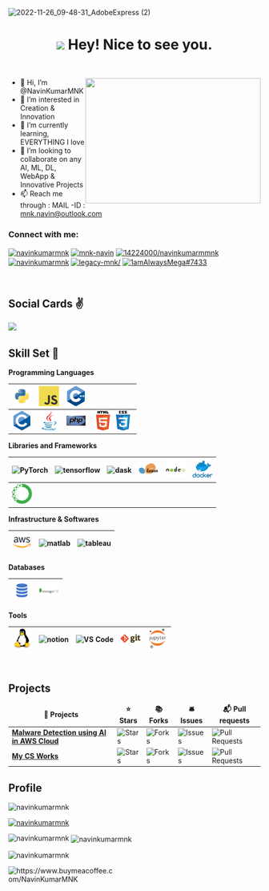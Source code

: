 
<!---



NavinKumarMNK/NavinKumarMNK is a ✨ special ✨ repository because its `README.md` (this file) appears on your GitHub profile.
You can click the Preview link to take a look at your changes.
--->


 ![2022-11-26_09-48-31_AdobeExpress (2)](https://user-images.githubusercontent.com/70720874/204074791-3b846c12-4656-4b40-9ea7-ddf843c48cc9.gif)

<h1 align=center><img src="https://emojis.slackmojis.com/emojis/images/1531849430/4246/blob-sunglasses.gif?1531849430" width="30"/> Hey! Nice to see you.</h1>
<br>
<div class="row">
 
 <div >
  <img align="right" width=350 height=250 src="https://camo.githubusercontent.com/190338430fb2eca4d172a1987205c5e073b2de72db46cb4ed12cf1c2fa32041a/68747470733a2f2f6d656469612e67697068792e636f6d2f6d656469612f645765734263544c61766b5a754733354d492f67697068792e676966" height="300" data-canonical-src="https://media.giphy.com/media/dWesBcTLavkZuG35MI/giphy.gif" style="max-width: %; display: inline-block;" data-target="animated-image.originalImage">


- 👋 Hi, I’m @NavinKumarMNK<br>
- 👀 I’m interested in Creation & Innovation <br>
- 💞️ I’m currently learning, EVERYTHING I love <br>
- 🌱 I’m looking to collaborate on any AI, ML, DL, WebApp & Innovative Projects <br>
- 📫 Reach me through : MAIL -ID : mnk.navin@outlook.com <br>
  </div>

<h3 align="left">Connect with me:</h3>
<p align="left">
<a href="https://twitter.com/navinkumarmnk" target="blank"><img align="center" src="https://raw.githubusercontent.com/rahuldkjain/github-profile-readme-generator/master/src/images/icons/Social/twitter.svg" alt="navinkumarmnk" height="30" width="40" /></a>
<a href="https://linkedin.com/in/mnk-navin" target="blank"><img align="center" src="https://raw.githubusercontent.com/rahuldkjain/github-profile-readme-generator/master/src/images/icons/Social/linked-in-alt.svg" alt="mnk-navin" height="30" width="40" /></a>
<a href="https://stackoverflow.com/users/14224000/navinkumarmmnk" target="blank"><img align="center" src="https://raw.githubusercontent.com/rahuldkjain/github-profile-readme-generator/master/src/images/icons/Social/stack-overflow.svg" alt="14224000/navinkumarmmnk" height="30" width="40" /></a>
<a href="https://kaggle.com/navinkumarmnk" target="blank"><img align="center" src="https://raw.githubusercontent.com/rahuldkjain/github-profile-readme-generator/master/src/images/icons/Social/kaggle.svg" alt="navinkumarmnk" height="30" width="40" /></a>
<a href="https://www.leetcode.com/legacy-mnk/" target="blank"><img align="center" src="https://raw.githubusercontent.com/rahuldkjain/github-profile-readme-generator/master/src/images/icons/Social/leet-code.svg" alt="legacy-mnk/" height="30" width="40" /></a>
<a href="https://discord.gg/1amAlwaysMega#7433" target="blank"><img align="center" src="https://raw.githubusercontent.com/rahuldkjain/github-profile-readme-generator/master/src/images/icons/Social/discord.svg" alt="1amAlwaysMega#7433" height="30" width="40" /></a>
</p>

</div>
</div>

<br>

## Social Cards ✌️ 
<img src="https://user-images.githubusercontent.com/70720874/204071319-8834d753-4f9b-43e5-bf73-573a15902721.png">          

## Skill Set :muscle:

**Programming Languages**

<img title="Python" alt="Python" width="40px" src="https://raw.githubusercontent.com/github/explore/master/topics/python/python.png" />|<img alt="JS" title="JavaScript" width="40px" src="https://raw.githubusercontent.com/github/explore/master/topics/javascript/javascript.png">|<img alt="C++" title="C++" width="40px" src="https://raw.githubusercontent.com/devicons/devicon/master/icons/cplusplus/cplusplus-original.svg">||
|--|--|--|--|
<img src="https://raw.githubusercontent.com/devicons/devicon/master/icons/c/c-original.svg" alt="c" width="40" height="40"/>|<img src="https://raw.githubusercontent.com/devicons/devicon/master/icons/java/java-original.svg" alt="java" width="40" height="40"/>|<img src="https://raw.githubusercontent.com/devicons/devicon/master/icons/php/php-original.svg" alt="php" width="40" height="40"/>|<img src="https://raw.githubusercontent.com/devicons/devicon/master/icons/html5/html5-original-wordmark.svg" alt="html5" width="40" height="40"/><img src="https://raw.githubusercontent.com/devicons/devicon/master/icons/css3/css3-original-wordmark.svg" alt="css3" width="40" height="40"/>|

**Libraries and Frameworks**

<img title="PyTorch" alt="PyTorch" width="40px" src="https://www.vectorlogo.zone/logos/pytorch/pytorch-icon.svg">|<img src="https://www.vectorlogo.zone/logos/tensorflow/tensorflow-icon.svg" alt="tensorflow" width="40" height="40"/>|<img src="https://cdn.shortpixel.ai/spai/q_lossy+ret_img/https://numfocus.org/wp-content/uploads/2017/11/dask-logo-300.png" alt="dask" width="40" height="40"/>|<img title="Scikit-Learn" alt="Scikit Learn" width="40px" src="https://raw.githubusercontent.com/github/explore/master/topics/scikit-learn/scikit-learn.png">|<img src="https://raw.githubusercontent.com/devicons/devicon/master/icons/nodejs/nodejs-original-wordmark.svg" alt="nodejs" width="40" height="40"/>|<img title="Docker" alt="Docker" width="40px" src="https://raw.githubusercontent.com/github/explore/master/topics/docker/docker.png">|
|--|--|--|--|--|--|
<img src="https://raw.githubusercontent.com/devicons/devicon/master/icons/anaconda/anaconda-original.svg" alt="anaconda" width="40" height="40"/>||||||
</div>
</div>

**Infrastructure & Softwares**

<img title="AWS" alt="AWS" width="40px" src="https://raw.githubusercontent.com/github/explore/main/topics/aws/aws.png">|<img src="https://upload.wikimedia.org/wikipedia/commons/2/21/Matlab_Logo.png" alt="matlab" width="40" height="40"/>|<img src="https://dwglogo.com/wp-content/uploads/2016/07/1300px_Tableau_Software_logo-611x420.png"  alt="tableau" width="40" height="40"/>
|--|--|--|

**Databases**

<img title="SQL" alt="SQL" width="40px" src="https://raw.githubusercontent.com/github/explore/master/topics/sql/sql.png">|<img title="MongoDB" alt="MongoDB" width="40px" src="https://raw.githubusercontent.com/github/explore/master/topics/mongodb/mongodb.png">|
|--|--|

**Tools**

<img src="https://raw.githubusercontent.com/devicons/devicon/master/icons/linux/linux-original.svg" alt="linux" width="40" height="40"/>|<img title="notion" alt="notion" width="40px" src="https://logos-download.com/wp-content/uploads/2019/06/Notion_App_Logo.png">|<img title="VS Code" alt="VS Code" width="40px" src="https://img.icons8.com/fluent/48/000000/visual-studio-code-2019.png">|<img title="git" alt="git" width="40px" src="https://raw.githubusercontent.com/github/explore/master/topics/git/git.png">|<img title="Jupyter Notebook" alt="Jupyter" width="40px" src="https://raw.githubusercontent.com/github/explore/master/topics/jupyter-notebook/jupyter-notebook.png">
|--|--|--|--|--|
<br>

## Projects
<table>
  <thead align="center">
    <tr border: none;>
      <td><b>🎁 Projects</b></td>
      <td><b>⭐ Stars</b></td>
      <td><b>📚 Forks</b></td>
      <td><b>🛎 Issues</b></td>
      <td><b>📬 Pull requests</b></td>
    </tr>
  </thead>
  <tbody>
	  <tr>
      <td><a href="https://github.com/NavinKumarMNK/Malware-Detection"><b>Malware Detection using AI in AWS Cloud</b></a></td>
      <td><img alt="Stars" src="https://img.shields.io/github/stars/NavinKumarMNK/Malware-Detection?style=flat-square&labelColor=343b41"/></td>
      <td><img alt="Forks" src="https://img.shields.io/github/forks/NavinKumarMNK/Malware-Detection?style=flat-square&labelColor=343b41"/></td>
      <td><img alt="Issues" src="https://img.shields.io/github/issues/NavinKumarMNK/Malware-Detection?style=flat-square&labelColor=343b41"/></td>
      <td><img alt="Pull Requests" src="https://img.shields.io/github/issues-pr/NavinKumarMNK/Malware-Detection?style=flat-square&labelColor=343b41"/></td>
    </tr>
   <tr>
      <td><a href="https://github.com/NavinKumarMNK/MegNav"><b>My CS Works </b></a></td>
      <td><img alt="Stars" src="https://img.shields.io/github/stars/NavinKumarMNK/MegNav?style=flat-square&labelColor=343b41"/></td>
      <td><img alt="Forks" src="https://img.shields.io/github/forks/NavinKumarMNK/MegNav?style=flat-square&labelColor=343b41"/></td>
      <td><img alt="Issues" src="https://img.shields.io/github/issues/NavinKumarMNK/MegNav?style=flat-square&labelColor=343b41"/></td>
      <td><img alt="Pull Requests" src="https://img.shields.io/github/issues-pr/NavinKumarMNK/MegNavh?style=flat-square&labelColor=343b41"/></td>
    </tr>

  </tbody>
</table>

## Profile 
<p align="left"> <img src="https://komarev.com/ghpvc/?username=navinkumarmnk&label=Profile%20views&color=0e75b6&style=flat" alt="navinkumarmnk" /> </p>

<p align="left"> <a href="https://github.com/ryo-ma/github-profile-trophy"><img src="https://github-profile-trophy.vercel.app/?username=navinkumarmnk" alt="navinkumarmnk" /></a> </p>

<p><img align="left" src="https://github-readme-stats.vercel.app/api/top-langs?username=navinkumarmnk&show_icons=true&locale=en&layout=compact" alt="navinkumarmnk" /></p>
<p>&nbsp;<img align="center" src="https://github-readme-stats.vercel.app/api?username=navinkumarmnk&show_icons=true&locale=en" alt="navinkumarmnk" /></p>

<p><img align="center" src="https://github-readme-streak-stats.herokuapp.com/?user=navinkumarmnk&" alt="navinkumarmnk" /></p>

<p><a href="https://www.buymeacoffee.com/NavinKumarMNK"> <img align="left" src="https://cdn.buymeacoffee.com/buttons/v2/default-yellow.png" height="50" width="210" alt="https://www.buymeacoffee.com/NavinKumarMNK" /></a></p><br><br>


